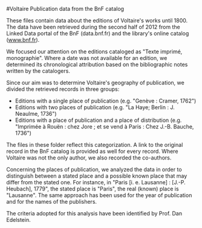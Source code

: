 #Voltaire Publication data from the BnF catalog

These files contain data about the editions of Voltaire's works until 1800. The data have been retrieved during the second half of 2012 from the Linked Data portal of the BnF (data.bnf.fr) and the library's online catalog (www.bnf.fr).

We focused our attention on the editions cataloged as "Texte imprimé, monographie". Where a date was not available for an edition, we determined its chronological attribution based on the bibliographic notes written by the catalogers.

Since our aim was to determine Voltaire's geography of publication, we divided the retrieved records in three groups:

- Editions with a single place of publication (e.g. "Genève : Cramer, 1762")
- Editions with two places of publication (e.g. "La Haye; Berlin : J. Neaulme, 1736")
- Editions with a place of publication and a place of distribution (e.g. "Imprimée à Rouën : chez Jore ; et se vend à Paris : Chez J.-B. Bauche, 1736")

The files in these folder reflect this categorization. A link to the original record in the BnF catalog is provided as well for every record. Where Voltaire was not the only author, we also recorded the co-authors.

Concerning the places of publication, we analyzed the data in order to distinguish between a stated place and a possible known place that may differ from the stated one. For instance, in "Paris [i. e. Lausanne] : [J.-P. Heubach], 1779", the stated place is "Paris", the real (known) place is "Lausanne". The same approach has been used for the year of publication and for the names of the publishers.

The criteria adopted for this analysis have been identified by Prof. Dan Edelstein.